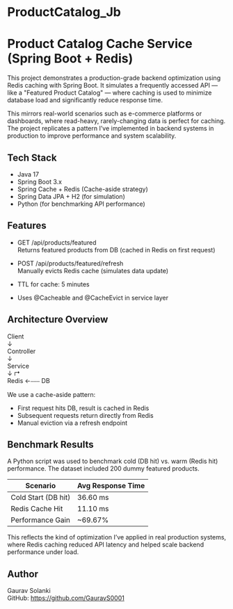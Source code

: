 # ProductCatalog_Jb

# Product Catalog Cache Service (Spring Boot + Redis)

This project demonstrates a production-grade backend optimization using Redis caching with Spring Boot. It simulates a frequently accessed API — like a "Featured Product Catalog" — where caching is used to minimize database load and significantly reduce response time.

This mirrors real-world scenarios such as e-commerce platforms or dashboards, where read-heavy, rarely-changing data is perfect for caching. The project replicates a pattern I’ve implemented in backend systems in production to improve performance and system scalability.

## Tech Stack

- Java 17
- Spring Boot 3.x
- Spring Cache + Redis (Cache-aside strategy)
- Spring Data JPA + H2 (for simulation)
- Python (for benchmarking API performance)

## Features

- GET /api/products/featured  
  Returns featured products from DB (cached in Redis on first request)

- POST /api/products/featured/refresh  
  Manually evicts Redis cache (simulates data update)

- TTL for cache: 5 minutes  
- Uses @Cacheable and @CacheEvict in service layer

## Architecture Overview

Client  
↓  
Controller  
↓  
Service  
↓         ↱  
Redis ←⎯⎯⎯ DB

We use a cache-aside pattern:  
- First request hits DB, result is cached in Redis  
- Subsequent requests return directly from Redis  
- Manual eviction via a refresh endpoint

## Benchmark Results

A Python script was used to benchmark cold (DB hit) vs. warm (Redis hit) performance. The dataset included 200 dummy featured products.

| Scenario              | Avg Response Time |
|-----------------------|-------------------|
| Cold Start (DB hit)   | 36.60 ms          |
| Redis Cache Hit       | 11.10 ms          |
| Performance Gain      | ~69.67%           |

This reflects the kind of optimization I’ve applied in real production systems, where Redis caching reduced API latency and helped scale backend performance under load.

## Author

Gaurav Solanki  
GitHub: https://github.com/GauravS0001
